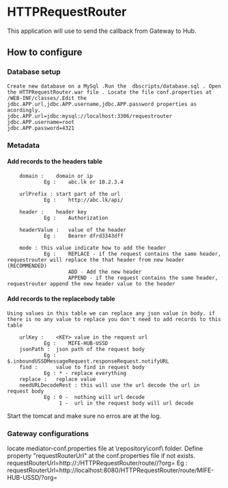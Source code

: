 
# HTTPRequestRouter
This application will use to send the callback from Gateway to Hub.

## How to configure
### Database setup
	Create new database on a MySql .Run the  dbscripts/database.sql . Open the HTTPRequestRouter.war file . Locate the file conf.properties at /WEB-INF/classes/.Edit the jdbc.APP.url,jdbc.APP.username,jdbc.APP.password properties as acordingly.
	jdbc.APP.url=jdbc:mysql://localhost:3306/requestrouter
	jdbc.APP.username=root
	jdbc.APP.password=4321

### Metadata
####	Add records to the headers table

		domain : 	domain or ip 
				Eg :	abc.lk or 10.2.3.4

		urlPrefix :	start part of the url 
				Eg :	http://abc.lk/api/

		header :	header key
				Eg :	Authorization

		headerValue :	value of the header
				Eg :	Bearer dfrd3343dff

		mode : this value indicate how to add the header
				Eg :	REPLACE - if the request contains the same header, requestrouter will replace the that header from new header (RECOMMENDED)
						ADD - Add the new header 
						APPEND - if the request contains the same header, requestrouter append the new header value to the header

####	Add records to the replacebody table 
	Using values in this table we can replace any json value in body. if there is no any value to replace you don't need to add records to this table

		urlKey :	<KEY> value in the request url
				Eg :	MIFE-HUB-USSD
		jsonPath :	json path of the request body
				Eg : 	$.inboundUSSDMessageRequest.responseRequest.notifyURL
		find : 		value to find in request body 
				Eg : * - replace everything				     
		replace :	replace value 
		needURLDecodeRest : this will use the url decode the url in request body
				Eg : 0 -  nothing will url decode
					 1 -  url in the request body will url decode

Start the tomcat and make sure no erros are at the log.

### Gateway configurations
locate mediator-conf.properties file at <ESB-HOME>\repository\conf\ folder. Define property "requestRouterUrl" at the conf.properties file if not exists.
	requestRouterUrl=http://<HOST>:<PORT>/HTTPRequestRouter/route/<KEY>/?org=
		Eg : requestRouterUrl=http://localhost:8080/HTTPRequestRouter/route/MIFE-HUB-USSD/?org=


